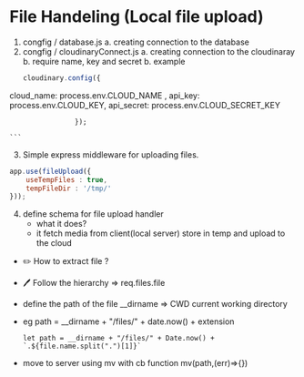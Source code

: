 # File Handeling (Local file upload)

1. congfig / database.js
  a. creating connection to the database
2. congfig / cloudinaryConnect.js
  a. creating connection to the cloudinaray 
  b. require name, key and secret
  b. example 
    ```javascript
    cloudinary.config({ 

  cloud_name: process.env.CLOUD_NAME ,
  api_key: process.env.CLOUD_KEY,
  api_secret: process.env.CLOUD_SECRET_KEY

                    });

    ```
3.  Simple express middleware for uploading files. 

```javascript
app.use(fileUpload({
    useTempFiles : true,
    tempFileDir : '/tmp/'
}));

```

4. define schema for file upload handler
   - what it does? 
   - it fetch media from client(local server) store in temp and upload to the cloud
- ✏️ How to extract file ?
- 🖊️ Follow the hierarchy => req.files.file

- define the path of the file __dirname => CWD current working directory
- eg path = __dirname + "/files/" + date.now() + extension

   ``` let path = __dirname + "/files/" + Date.now() + `.${file.name.split(".")[1]}` ```

- move to server using mv with cb function mv(path,(err)=>{})

 



